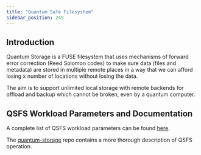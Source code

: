 ```yaml
---
title: "Quantum Safe Filesystem"
sidebar_position: 249
---
```






## Introduction

Quantum Storage is a FUSE filesystem that uses mechanisms of forward error correction (Reed Solomon codes) to make sure data (files and metadata) are stored in multiple remote places in a way that we can afford losing x number of locations without losing the data. 

The aim is to support unlimited local storage with remote backends for offload and backup which cannot be broken, even by a quantum computer.

## QSFS Workload Parameters and Documentation

A complete list of QSFS workload parameters can be found [here](https://github.com/threefoldtech/terraform-provider-grid/blob/development/docs/resources/deployment.md#nested-schema-for-qsfs).

The [quantum-storage](https://github.com/threefoldtech/quantum-storage) repo contains a more thorough description of QSFS operation.